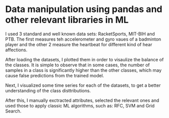 # Data manipulation using pandas and other relevant libraries in ML

I used 3 standard and well known data sets: RacketSports, MIT-BIH and PTB. The first measures teh accelerometer and gyro vaues of a badminton player and the other 2 measure the heartbeat for different kind of hear affections.

After loading the datasets, I plotted them in order to visaulize the balance of the classes. It is simple to observe that in some cases, the number of samples in a class is significantly higher than the other classes, which may cause false predictions from the trained model.

Next, I visualized some time series for each of the datasets, to get a better understanding of the class disttributions.

After this, I manually exctracted attributes, selected the relevant ones and used those to apply classic ML algorithms, such as: RFC, SVM and Grid Search.
